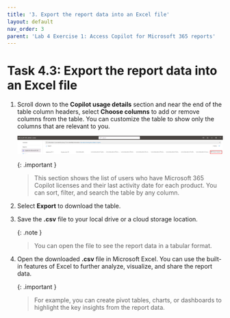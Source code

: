 ```yaml
---
title: '3. Export the report data into an Excel file'
layout: default
nav_order: 3
parent: 'Lab 4 Exercise 1: Access Copilot for Microsoft 365 reports'
---
```


# Task 4.3: Export the report data into an Excel file

1. Scroll down to the **Copilot usage details** section and near the end of the table column headers, select **Choose columns** to add or remove columns from the table. You can customize the table to show only the columns that are relevant to you.

    ![a4.jpg](../media/lab4/a4.jpg)

     {: .important }
    > This section shows the list of users who have Microsoft 365 Copilot licenses and their last activity date for each product. You can sort, filter, and search the table by any column.

1. Select **Export** to download the table.

1. Save the **.csv** file to your local drive or a cloud storage location. 

    {: .note }
    > You can open the file to see the report data in a tabular format.

1. Open the downloaded **.csv** file in Microsoft Excel. You  can use the built-in features of Excel to further analyze, visualize, and share the report data. 

    {: .important }
    > For example, you can create pivot tables, charts, or dashboards to highlight the key insights from the report data.
